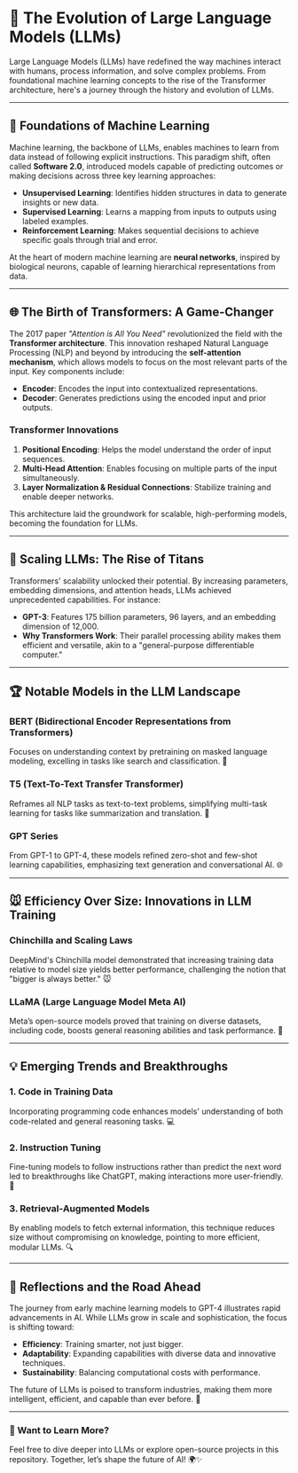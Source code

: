 # 🚀 The Evolution of Large Language Models (LLMs)

Large Language Models (LLMs) have redefined the way machines interact with humans, process information, and solve complex problems. From foundational machine learning concepts to the rise of the Transformer architecture, here's a journey through the history and evolution of LLMs.

---

## 🤖 Foundations of Machine Learning

Machine learning, the backbone of LLMs, enables machines to learn from data instead of following explicit instructions. This paradigm shift, often called **Software 2.0**, introduced models capable of predicting outcomes or making decisions across three key learning approaches:

- **Unsupervised Learning**: Identifies hidden structures in data to generate insights or new data.
- **Supervised Learning**: Learns a mapping from inputs to outputs using labeled examples.
- **Reinforcement Learning**: Makes sequential decisions to achieve specific goals through trial and error.

At the heart of modern machine learning are **neural networks**, inspired by biological neurons, capable of learning hierarchical representations from data.

---

## 🌐 The Birth of Transformers: A Game-Changer

The 2017 paper *"Attention is All You Need"* revolutionized the field with the **Transformer architecture**. This innovation reshaped Natural Language Processing (NLP) and beyond by introducing the **self-attention mechanism**, which allows models to focus on the most relevant parts of the input. Key components include:

- **Encoder**: Encodes the input into contextualized representations.
- **Decoder**: Generates predictions using the encoded input and prior outputs.

### Transformer Innovations
1. **Positional Encoding**: Helps the model understand the order of input sequences.
2. **Multi-Head Attention**: Enables focusing on multiple parts of the input simultaneously.
3. **Layer Normalization & Residual Connections**: Stabilize training and enable deeper networks.

This architecture laid the groundwork for scalable, high-performing models, becoming the foundation for LLMs.

---

## 🚀 Scaling LLMs: The Rise of Titans

Transformers' scalability unlocked their potential. By increasing parameters, embedding dimensions, and attention heads, LLMs achieved unprecedented capabilities. For instance:

- **GPT-3**: Features 175 billion parameters, 96 layers, and an embedding dimension of 12,000.
- **Why Transformers Work**: Their parallel processing ability makes them efficient and versatile, akin to a "general-purpose differentiable computer."

---

## 🏆 Notable Models in the LLM Landscape

### **BERT** (Bidirectional Encoder Representations from Transformers)
Focuses on understanding context by pretraining on masked language modeling, excelling in tasks like search and classification. 📖

### **T5** (Text-To-Text Transfer Transformer)
Reframes all NLP tasks as text-to-text problems, simplifying multi-task learning for tasks like summarization and translation. 🔄

### **GPT Series**
From GPT-1 to GPT-4, these models refined zero-shot and few-shot learning capabilities, emphasizing text generation and conversational AI. 🌐

---

## 🐭 Efficiency Over Size: Innovations in LLM Training

### **Chinchilla and Scaling Laws**
DeepMind's Chinchilla model demonstrated that increasing training data relative to model size yields better performance, challenging the notion that "bigger is always better." 🐭

### **LLaMA** (Large Language Model Meta AI)
Meta’s open-source models proved that training on diverse datasets, including code, boosts general reasoning abilities and task performance. 🦙

---

## 💡 Emerging Trends and Breakthroughs

### 1. **Code in Training Data**
Incorporating programming code enhances models' understanding of both code-related and general reasoning tasks. 💻

### 2. **Instruction Tuning**
Fine-tuning models to follow instructions rather than predict the next word led to breakthroughs like ChatGPT, making interactions more user-friendly. 📝

### 3. **Retrieval-Augmented Models**
By enabling models to fetch external information, this technique reduces size without compromising on knowledge, pointing to more efficient, modular LLMs. 🔍

---

## 🌟 Reflections and the Road Ahead

The journey from early machine learning models to GPT-4 illustrates rapid advancements in AI. While LLMs grow in scale and sophistication, the focus is shifting toward:

- **Efficiency**: Training smarter, not just bigger.
- **Adaptability**: Expanding capabilities with diverse data and innovative techniques.
- **Sustainability**: Balancing computational costs with performance.

The future of LLMs is poised to transform industries, making them more intelligent, efficient, and capable than ever before. 🚀

---

### 🤝 Want to Learn More?
Feel free to dive deeper into LLMs or explore open-source projects in this repository. Together, let’s shape the future of AI! 🌍✨
